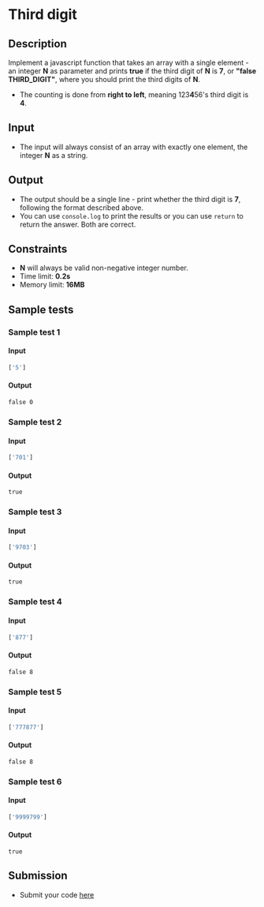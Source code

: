 # Third digit

## Description
Implement a javascript function that takes an array with a single element - an integer **N** as parameter and prints **true** if the third digit of **N** is **7**, or **"false THIRD_DIGIT"**, where you should print the third digits of **N**.
  - The counting is done from **right to left**, meaning 123**4**56's third digit is **4**.

## Input
- The input will always consist of an array with exactly one element, the integer **N** as a string.

## Output
- The output should be a single line - print whether the third digit is **7**, following the format described above.
- You can use `console.log` to print the results or you can use `return` to return the answer. Both are correct.

## Constraints
- **N** will always be valid non-negative integer number.
- Time limit: **0.2s**
- Memory limit: **16MB**

## Sample tests

### Sample test 1

#### Input
```js
['5']
```

#### Output
```
false 0
```

### Sample test 2

#### Input
```js
['701']
```

#### Output
```
true
```

### Sample test 3

#### Input
```js
['9703']
```

#### Output
```
true
```

### Sample test 4

#### Input
```js
['877']
```

#### Output
```
false 8
```

### Sample test 5

#### Input
```js
['777877']
```

#### Output
```
false 8
```

### Sample test 6

#### Input
```js
['9999799']
```

#### Output
```
true
```

## Submission
- Submit your code [here](http://bgcoder.com/Contests/Compete/Index/357#3)

